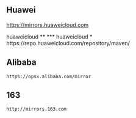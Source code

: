 ## Huawei
 https://mirrors.huaweicloud.com

 <server>
    <id>huaweicloud</id>
    <username>**</username>
    <password>***</password>
</server>

 <mirror>
    <id>huaweicloud</id>
    <mirrorOf>*</mirrorOf>
    <url>https://repo.huaweicloud.com/repository/maven/</url>
</mirror>

## Alibaba

    https://opsx.alibaba.com/mirror

## 163

    http://mirrors.163.com    

